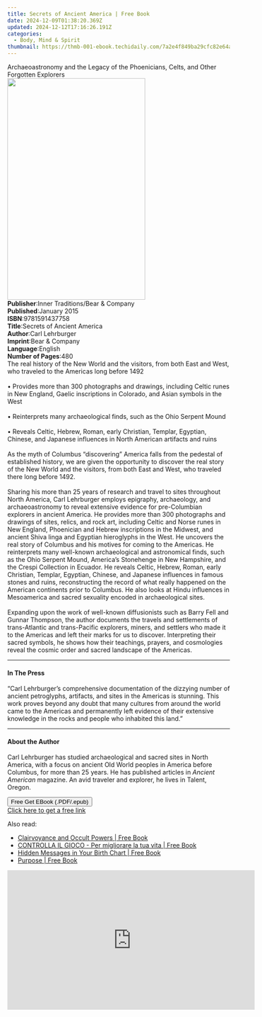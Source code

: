 ```yaml
---
title: Secrets of Ancient America | Free Book
date: 2024-12-09T01:38:20.369Z
updated: 2024-12-12T17:16:26.191Z
categories:
  - Body, Mind & Spirit
thumbnail: https://thmb-001-ebook.techidaily.com/7a2e4f849ba29cfc82e64a50e2eac6d9f2aee4dafb53e5fad0ba0ffe31679e0a.jpg
---
```

<main id="book-container">
  <div class="flex flex-col">
    <div class="book-brief flex-1 py-6 px-4 sm:p-6 md:py-10 md:px-8">
      <!-- brief-->
      <div class="book-brief-main">
        Archaeoastronomy and the Legacy of the Phoenicians, Celts, and Other
        Forgotten Explorers
      </div>
    </div>
    <div
      class="book-meta-info flex-1 grid gap-4 col-start-1 col-end-3 row-start-1 sm:mb-6 sm:grid-cols-4 lg:gap-6 lg:col-start-2 lg:row-end-6 lg:row-span-6 lg:mb-0"
    >
      <div
        class="book-meta-info-left place-content-center mt-4 p-4 text-sm leading-6 col-start-2 col-span-2 dark:text-slate-400"
      >
        <img
          class="w-full h-500 object-cover rounded-lg sm:h-255 sm:col-span-2 lg:col-span-full"
          src="https://img-001-ebook.techidaily.com/5991e1504f378001dda8c3e3f763db497ba39fd11ea93c579342ecd4ad45cbdc.jpg"
          alt=""
          width="312"
          height="500"
        />
      </div>
      <div
        class="book-meta-info-right mt-2 col-start-1 row-start-2 col-span-3 self-center"
      >
        <!-- meta data  -->
        <div class="flex flex-col px-4 md:px-8">
          <div class="flex-1">
            <strong>Publisher</strong>:<span class="px-2"
              >Inner Traditions/Bear &amp; Company</span
            >
          </div>
          <div class="flex-1">
            <strong>Published</strong>:<span class="px-2">January 2015</span>
          </div>
          <div class="flex-1">
            <strong>ISBN</strong>:<span class="px-2">9781591437758</span>
          </div>
          <div class="flex-1">
            <strong>Title</strong>:<span class="px-2"
              >Secrets of Ancient America</span
            >
          </div>
          <div class="flex-1">
            <strong>Author</strong>:<span class="px-2">Carl Lehrburger</span>
          </div>
          <div class="flex-1">
            <strong>Imprint</strong>:<span class="px-2"
              >Bear &amp; Company</span
            >
          </div>
          <div class="flex-1">
            <strong>Language</strong>:<span class="px-2">English</span>
          </div>
          <div class="flex-1">
            <strong>Number of Pages</strong>:<span class="px-2">480</span>
          </div>
        </div>
      </div>
    </div>
    <div class="book-description flex-1 py-6 px-4 sm:p-6 md:py-10 md:px-8">
      <div class="book-description-main">
        <div accordion-content="" id="description">
          The real history of the New World and the visitors, from both East and
          West, who traveled to the Americas long before 1492 <br />
          <br />• Provides more than 300 photographs and drawings, including
          Celtic runes in New England, Gaelic inscriptions in Colorado, and
          Asian symbols in the West <br />
          <br />• Reinterprets many archaeological finds, such as the Ohio
          Serpent Mound <br />
          <br />• Reveals Celtic, Hebrew, Roman, early Christian, Templar,
          Egyptian, Chinese, and Japanese influences in North American artifacts
          and ruins <br />
          <br />As the myth of Columbus “discovering” America falls from the
          pedestal of established history, we are given the opportunity to
          discover the real story of the New World and the visitors, from both
          East and West, who traveled there long before 1492. <br />
          <br />Sharing his more than 25 years of research and travel to sites
          throughout North America, Carl Lehrburger employs epigraphy,
          archaeology, and archaeoastronomy to reveal extensive evidence for
          pre-Columbian explorers in ancient America. He provides more than 300
          photographs and drawings of sites, relics, and rock art, including
          Celtic and Norse runes in New England, Phoenician and Hebrew
          inscriptions in the Midwest, and ancient Shiva linga and Egyptian
          hieroglyphs in the West. He uncovers the real story of Columbus and
          his motives for coming to the Americas. He reinterprets many
          well-known archaeological and astronomical finds, such as the Ohio
          Serpent Mound, America’s Stonehenge in New Hampshire, and the Crespi
          Collection in Ecuador. He reveals Celtic, Hebrew, Roman, early
          Christian, Templar, Egyptian, Chinese, and Japanese influences in
          famous stones and ruins, reconstructing the record of what really
          happened on the American continents prior to Columbus. He also looks
          at Hindu influences in Mesoamerica and sacred sexuality encoded in
          archaeological sites. <br />
          <br />Expanding upon the work of well-known diffusionists such as
          Barry Fell and Gunnar Thompson, the author documents the travels and
          settlements of trans-Atlantic and trans-Pacific explorers, miners, and
          settlers who made it to the Americas and left their marks for us to
          discover. Interpreting their sacred symbols, he shows how their
          teachings, prayers, and cosmologies reveal the cosmic order and sacred
          landscape of the Americas.
        </div>
        <div class="accordion-fader"></div>
      </div>
    </div>
    <div class="book-excerpts flex-1 py-6 px-4 sm:p-6 md:py-10 md:px-8">
      <!-- excerpts-->
      <div class="book-excerpts-main">
        <hr />
        <h4 class="placeholder placeholder-heading">
          <span>In The Press</span>
        </h4>
        <p>
          “Carl Lehrburger’s comprehensive documentation of the dizzying number
          of ancient petroglyphs, artifacts, and sites in the Americas is
          stunning. This work proves beyond any doubt that many cultures from
          around the world came to the Americas and permanently left evidence of
          their extensive knowledge in the rocks and people who inhabited this
          land.”
        </p>
      </div>
    </div>
    <div class="book-about-author flex-1 py-6 px-4 sm:p-6 md:py-10 md:px-8">
      <!-- about author-->
      <div class="book-main-author-main">
        <hr />
        <h4 class="placeholder placeholder-heading">
          <span>About the Author</span>
        </h4>
        <p>
          Carl Lehrburger has studied archaeological and sacred sites in North
          America, with a focus on ancient Old World peoples in America before
          Columbus, for more than 25 years. He has published articles in
          <i>Ancient American</i> magazine. An avid traveler and explorer, he
          lives in Talent, Oregon.
        </p>
      </div>
    </div>
    <div class="book-free-get flex-1 py-6 px-4 sm:p-6 md:py-10 md:px-8">
      <button
        id="btn-free-get"
        class="bg-blue-500 hover:bg-blue-700 text-white font-bold py-2 px-4 rounded"
      >
        Free Get EBook (.PDF/.epub)
      </button>
      <div id="countdown-display" class="px-2 text-lg mt-2"></div>
      <a
        id="free-link"
        class="hidden bg-blue-500 hover:bg-blue-700 text-white font-bold py-2 px-4 rounded"
        href="https://www.ebooks.com/en-us/book/95782401/secrets-of-ancient-america/carl-lehrburger/"
        target="_blank"
        >Click here to get a free link</a
      >
    </div>
    <script>
      let countdownTime = 0;
      let countdownInterval = null;
      document
        .getElementById('btn-free-get')
        .addEventListener('click', startCountdown);
      function startCountdown() {
        countdownTime = new Date().getTime() + 60000 * 3;
        countdownInterval = setInterval(updateCountdown, 1000);
        document.getElementById('btn-free-get').disabled = true;
        document
          .getElementById('btn-free-get')
          .classList.add('bg-gray-500', 'cursor-not-allowed');
      }
      function updateCountdown() {
        let currentTime = new Date().getTime();
        let timeLeft = countdownTime - currentTime;
        let secondsLeft = Math.floor(timeLeft / 1000);
        document.getElementById('countdown-display').innerHTML =
          `Remaining time: ${secondsLeft} seconds.`;
        if (secondsLeft <= 0) {
          clearInterval(countdownInterval);
          document.getElementById('btn-free-get').classList.add('hidden');
          document.getElementById('free-link').classList.remove('hidden');
          document.getElementById('countdown-display').innerHTML = '';
        }
      }
    </script>
  </div>
</main>

<ins class="adsbygoogle"
      style="display:block"
      data-ad-client="ca-pub-7571918770474297"
      data-ad-slot="8358498916"
      data-ad-format="auto"
      data-full-width-responsive="true"></ins>
    

<span class="atpl-alsoreadstyle">Also read:</span>
<div><ul>
<li><a href="https://novels-ebooks.techidaily.com/210324129-9782357288485-clairvoyance-and-occult-powers/"><u>Clairvoyance and Occult Powers | Free Book</u></a></li>
<li><a href="https://novels-ebooks.techidaily.com/210324152-9781802766356-controlla-il-gioco-per-migliorare-la-tua-vita/"><u>CONTROLLA IL GIOCO - Per migliorare la tua vita | Free Book</u></a></li>
<li><a href="https://novels-ebooks.techidaily.com/210324127-9781087950907-hidden-messages-in-your-birth-chart/"><u>Hidden Messages in Your Birth Chart | Free Book</u></a></li>
<li><a href="https://novels-ebooks.techidaily.com/210324135-9781941328521-purpose/"><u>Purpose | Free Book</u></a></li>
</ul></div>

<!-- affiliate ads begin -->
<iframe width="560" height="315" src="https://www.youtube.com/embed/GPk8_xpN_rA?si=YbAdgsjAKsCn_UsB" title="YouTube video player" frameborder="0" allow="accelerometer; autoplay; clipboard-write; encrypted-media; gyroscope; picture-in-picture; web-share" referrerpolicy="strict-origin-when-cross-origin" allowfullscreen></iframe>
<!-- affiliate ads end -->

